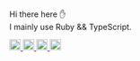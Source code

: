 Hi there here ✋  
I mainly use Ruby && TypeScript.  

<p align="left">

  <a href="https://zenn.dev/dev63">
    <img height="20" src="https://zenn.badge.nikaera.com/s/dev63/articles" />
  </a>

   <a href="http://qiita.com/dev63">
    <img height="20" src="https://qiita-badge.apiapi.app/s/dev63/posts.svg" />
  </a>

  <a href="https://dev63.hatenablog.com/">
    <img height="20" src="https://user-images.githubusercontent.com/47178202/179405643-5572b541-f597-4238-af7f-21954e0f9a89.png" />
  </a>
  
  <a href="https://www.juns-app.com">
    <img height="20" src="https://user-images.githubusercontent.com/47178202/179405647-9fbbff10-4e8d-47e1-b434-013d6aeae7eb.png" />
  </a>  


</p>
